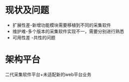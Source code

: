 # 现状及问题
* 扩展性差-新增功能模块需要移植到不同的采集软件
* 维护难-多个版本的采集软件实现不一，需要分别进行熟悉
* 可用性差 -共性的问题

# 架构平台
 二代采集软件平台+未适配新的web平台业务
